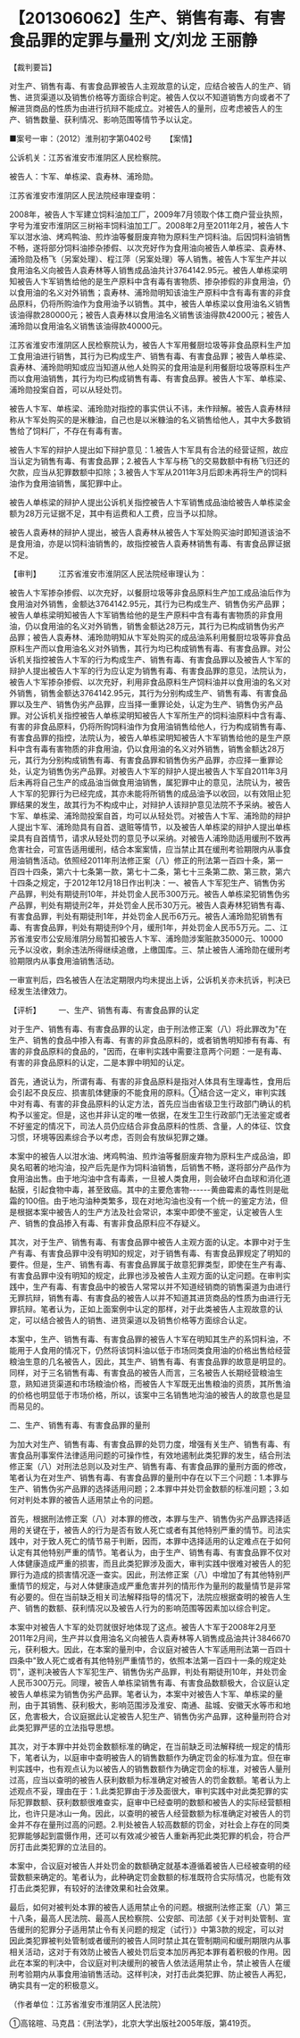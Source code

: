 # 【201306062】生产、销售有毒、有害食品罪的定罪与量刑 文/刘龙 王丽静

【裁判要旨】

对生产、销售有毒、有害食品罪被告人主观故意的认定，应结合被告人的生产、销售、进货渠道以及销售价格等方面综合判定。被告人仅以不知道销售方向或者不了解进货商品的性质为由进行抗辩不能成立。对被告人的量刑，应考虑被告人的生产、销售数量、获利情况、影响范围等情节予以认定。

■案号一审：（2012）淮刑初字第0402号 　　【案情】

公诉机关：江苏省淮安市淮阴区人民检察院。

被告人：卞军、单栋梁、袁寿林、浦玲勋。

江苏省淮安市淮阴区人民法院经审理查明：

2008年，被告人卞军建立饲料油加工厂，2009年7月领取个体工商户营业执照，字号为淮安市淮阴区三树裕丰饲料油加工厂。2008年2月至2011年2月，被告人卞军以泔水油、烤鸡鸭油、煎炸油等餐厨废弃物为原料生产饲料油。后因饲料油销售不畅，遂将部分饲料油掺杂掺假、以次充好作为食用油向被告人单栋梁、袁寿林、浦玲勋及杨飞（另案处理）、程江萍（另案处理）等人销售。被告人卞军生产并以食用油名义向被告人袁寿林等人销售成品油共计3764142.95元。被告人单栋梁明知被告人卞军销售给他的是生产原料中含有毒有害物质、掺杂掺假的非食用油，仍以食用油的名义对外销售；袁寿林、浦玲勋明知该油生产原料中含有毒有害的非食品原料，仍将所购油作为食用油予以销售。其中，被告人单栋梁以食用油名义销售该油得款280000元；被告人袁寿林以食用油名义销售该油得款42000元；被告人浦玲勋以食用油名义销售该油得款40000元。

江苏省淮安市淮阴区人民检察院认为，被告人卞军用餐厨垃圾等非食品原料生产加工食用油进行销售，其行为已构成生产、销售有毒、有害食品罪；被告人单栋梁、袁寿林、浦玲勋明知或应当知道从他人处购买的食用油是利用餐厨垃圾等原料生产而以食用油销售，其行为均已构成销售有毒、有害食品罪。被告人卞军、单栋梁、浦玲勋投案自首，可以从轻处罚。

被告人卞军、单栋梁、浦玲勋对指控的事实供认不讳，未作辩解。被告人袁寿林辩称从卞军处购买的是米糠油，自己也是以米糠油的名义销售给他人，其中大多数销售给了饲料厂，不存在有毒有害。

被告人卞军的辩护人提出如下辩护意见：1.被告人卞军具有合法的经营证照，故应当认定为销售有毒、有害食品罪；2.被告人卞军与杨飞的交易数额中有杨飞归还的欠款，应当从犯罪数额中扣除；3.被告人卞军从2011年3月后即未再将生产的饲料油作为食用油销售，属犯罪中止。

被告人单栋梁的辩护人提出公诉机关指控被告人卞军销售成品油给被告人单栋梁金额为28万元证据不足，其中有运费和人工费，应当予以扣除。

被告人袁寿林的辩护人提出，被告人袁寿林从被告人卞军处购买油时即知道该油不是食用油，亦是以饲料油销售的，故指控被告人袁寿林销售有毒、有害食品罪证据不足。

【审判】 　　江苏省淮安市淮阴区人民法院经审理认为：

被告人卞军掺杂掺假、以次充好，以餐厨垃圾等非食品原料生产加工成品油后作为食用油对外销售，金额达3764142.95元，其行为已构成生产、销售伪劣产品罪；被告人单栋梁明知被告人卞军销售给他的是生产原料中含有毒有害物质的非食用油，仍以食用油的名义对外销售，销售金额达28万元，其行为已构成销售伪劣产品罪；被告人袁寿林、浦玲勋明知从卞军处购买的成品油系利用餐厨垃圾等非食品原料生产而以食用油名义对外销售，其行为均已构成销售有毒、有害食品罪。对公诉机关指控被告人卞军的行为构成生产、销售有毒、有害食品罪以及被告人卞军的辩护人提出被告人卞军的行为应认定为销售有毒、有害食品罪的意见，法院认为，被告人卞军掺杂掺假、以次充好，利用非食品原料生产饲料油并以食用油的名义对外销售，销售金额达3764142.95元，其行为分别构成生产、销售有毒、有害食品罪以及生产、销售伪劣产品罪，应当择一重罪论处，认定为生产、销售伪劣产品罪。对公诉机关指控被告人单栋梁明知被告人卞军所生产的饲料油原料中含有毒、有害的非食品原料，仍将所购饲料油作为食用油销售给他人，行为构成销售有毒、有害食品罪的指控，法院认为，被告人单栋梁明知被告人卞军销售给他的是生产原料中含有毒有害物质的非食用油，仍以食用油的名义对外销售，销售金额达28万元，其行为分别构成销售有毒、有害食品罪和销售伪劣产品罪，亦应择一重罪论处，认定为销售伪劣产品罪。对被告人卞军的辩护人提出被告人卞军自2011年3月后未再将自己生产的成品油当做食用油销售，属犯罪中止的意见，法院认为，被告人卞军的犯罪行为已经完成，其亦未能将所销售的成品油予以收回，以有效阻止犯罪结果的发生，故其行为不构成中止，对辩护人该辩护意见法院不予采纳。被告人卞军、单栋梁、浦玲勋投案自首，均可以从轻处罚。对被告人卞军、浦玲勋的辩护人提出卞军、浦玲勋具有自首、退赃等情节，以及被告人单栋梁的辩护人提出单栋梁具有自首情节，请求从轻处罚的意见予以采纳。对被告人浦玲勋适用缓刑不致再危害社会，可宣告适用缓刑，结合本案案情，应当禁止其在缓刑考验期限内从事食用油销售活动。依照经2011年刑法修正案（八）修正的刑法第一百四十条，第一百四十四条，第六十七条第一款，第七十二条，第七十三条第二款、第三款，第六十四条之规定，于2012年12月18日作出判决：一、被告人卞军犯生产、销售伪劣产品罪，判处有期徒刑10年，并处罚金人民币300万元。被告人单栋梁犯销售伪劣产品罪，判处有期徒刑2年，并处罚金人民币30万元。被告人袁寿林犯销售有毒、有害食品罪，判处有期徒刑1年，并处罚金人民币6万元。被告人浦玲勋犯销售有毒、有害食品罪，判处有期徒刑9个月，缓刑1年，并处罚金人民币5万元。二、江苏省淮安市公安局淮阴分局暂扣被告人卞军、浦玲勋涉案赃款35000元、10000元予以没收，剩余违法所得继续追缴，上缴国库。三、禁止被告人浦玲勋在缓刑考验期限内从事食用油销售活动。

一审宣判后，四名被告人在法定期限内均未提出上诉，公诉机关亦未抗诉，判决已经发生法律效力。

【评析】 　　一、生产、销售有毒、有害食品罪的认定

对于生产、销售有毒、有害食品罪的认定，由于刑法修正案（八）将此罪改为"在生产、销售的食品中掺入有毒、有害的非食品原料的，或者销售明知掺有有毒、有害的非食品原料的食品的，"因而，在审判实践中需要注意两个问题：一是有毒、有害的非食品原料的认定，二是本罪中明知的认定。

首先，通说认为，所谓有毒、有害的非食品原料是指对人体具有生理毒性，食用后会引起不良反应、损害肌体健康的不能食用的原料。①结合这一定义，审判实践中对有毒、有害的非食品原料的认定方法，首先应当由省级卫生行政部门确认的机构予以鉴定。但是，这也并非认定的唯一依据，在发生卫生行政部门无法鉴定或者不好鉴定的情况下，司法人员仍应结合非食品原料的性质、含量，人的体征、饮食习惯，环境等因素综合予以考虑，否则会有放纵犯罪之嫌。

本案中的被告人以泔水油、烤鸡鸭油、煎炸油等餐厨废弃物为原料生产成品油，即臭名昭著的地沟油，投产后先是作为饲料油销售，后销售不畅，遂将部分产品作为食用油出售。由于地沟油中含有毒素，一旦被人类食用，则会破坏白血球和消化道黏膜，引起食物中毒，甚至致癌。其中的主要危害物------黄曲霉素的毒性则是砒霜的100倍。由于地沟油种类繁多，现在对地沟油也没有一个统一的鉴定方法，但是根据本案中被告人的生产方法及社会常识，本案中即使不鉴定，认定被告人生产、销售的食品掺入有毒、有害非食品原料应不存疑义。

其次，对于生产、销售有毒、有害食品罪中被告人主观方面的认定。本罪中对于生产有毒、有害食品罪中没有明知的规定，对于销售有毒、有害食品罪规定了明知的要件。但是，生产、销售有毒、有害食品罪属于故意犯罪类型，即使在生产有毒、有害食品罪中没有明知的规定，此罪也涉及被告人主观方面的认定问题。在审判实践中，生产有毒、有害食品中的被告人常常以并不知道经销商的销售渠道为由进行无罪抗辩，销售有毒、有害食品的被告人以并不知道其进货商品的性质为由进行无罪抗辩。笔者认为，正如上面案例中认定的那样，对于此类被告人主观故意的认定，可以结合被告人的销售、进货渠道以及销售价格等方面综合认定。

本案中，生产、销售有毒、有害食品罪的被告人卞军在明知其生产的系饲料油，不能用于人食用的情况下，仍然将该饲料油以低于市场同类食用油的价格出售给经营粮油生意的几名被告人，因此，其生产、销售有毒、有害食品罪的故意是明显的。同样，对于三名销售有毒、有害食品的被告人而言，三名被告人长期经营粮油生意，熟知进货渠道和市场粮油价格，而被告人卞军既无出售粮油的资质，其所售油的价格也明显低于市场价格，所以，该案中三名销售地沟油的被告人的故意也是显而易见的。

二、生产、销售有毒、有害食品罪的量刑

为加大对生产、销售有毒、有害食品罪的处罚力度，增强有关生产、销售有毒、有害食品刑事案件法律适用问题的可操作性，有效地遏制此类犯罪的发生，结合刑法修正案（八）对刑法总则以及对生产、销售有毒、有害食品罪的量刑方面的修改，笔者认为在对生产、销售有毒、有害食品罪的量刑中存在以下三个问题：1.本罪与生产、销售伪劣产品罪的选择适用问题；2.本罪中并处罚金数额的标准问题；3.如何对判处本罪的被告人适用禁止令的问题。

首先，根据刑法修正案（八）对本罪的修改，本罪与生产、销售伪劣产品罪选择适用的关键在于，被告人的行为是否有致人死亡或者有其他特别严重的情节。司法实践中，对于致人死亡的情节易于判断，因而，本罪中选择适用的认定难点在于如何认定有其他特别严重的情节。笔者认为，由于生产、销售有毒、有害食品罪不仅对人体健康造成严重的损害，而且此类犯罪涉及面大，审判实践中很难对被告人的犯罪行为造成的损害情况逐一查实。因此，刑法修正案（八）中增加了有其他特别严重情节的规定，与对人体健康造成严重危害并列的情形作为量刑的裁量情节是非常有必要的。但在当前缺乏相关司法解释指导的情况下，法院应根据查明的被告人生产、销售的数额、获利情况以及被告人行为的影响范围等因素加以综合判定。

本案中对被告人卞军的处罚就很好地体现了这点。被告人卞军于2008年2月至2011年2月间，生产并以食用油名义向被告人袁寿林等人销售成品油共计3846670元，获利极大。因此，在本案的量刑中，合议庭对被告人卞军适用刑法第一百四十四条中"致人死亡或者有其他特别严重情节的，依照本法第一百四十一条的规定处罚"，遂判决被告人卞军犯生产、销售伪劣产品罪，判处有期徒刑10年，并处罚金人民币300万元。同理，被告人单栋梁销售有毒、有害食品数额极大，合议庭认定被告人单栋梁为销售伪劣产品罪。笔者认为，本案中对被告人卞军、单栋梁的量刑，由于其销售、获利极大，影响范围涉及淮安、南通、盐城、安徽天水等市和地区，危害极大，合议庭据此认定被告人犯生产、销售伪劣产品罪，这种量刑符合对此类犯罪严惩的立法指导思想。

其次，对于本罪中并处罚金数额标准的确定，在当前缺乏司法解释统一规定的情形下，笔者认为，以庭审中查明被告人的销售数额作为确定罚金的标准为宜。但在审判实践中，也有观点认为以被告人的销售数额作为确定罚金的标准，对被告人量刑过高，应当以查明的被告人获利数额为标准确定对被告人的罚金数额。笔者认为上述观点不妥，理由在于：1.此类犯罪由于涉及面很大，审判实践中对此类犯罪的实际犯罪数额、获利数额很难查实，庭审中已经查明的数额和被告人的实际经营额相比，也许只是冰山一角。因此，以查明的被告人经营数额为标准确定对被告人的罚金并不存在量刑过高的问题。2.判处被告人较高数额的罚金，对社会上存在的同类犯罪能够起到震慑作用，还可以有效减少被告人重新再犯此类犯罪的机会，符合严厉打击此类犯罪的立法目的。

本案中，合议庭对被告人并处罚金的数额确定就基本遵循着被告人已经被查明的经营数额来确定的。笔者认为，此种确定罚金数额的标准既符合实际情况，也能有效打击此类犯罪，有较好的法律效果和社会效果。

最后，如何对被判处本罪的被告人适用禁止令的问题。根据刑法修正案（八）第三十八条，最高人民法院、最高人民检察院、公安部、司法部《关于对判处管制、宣告缓刑的犯罪分子适用禁止令有关问题的规定（试行）》中第3款的规定，可以对因此类犯罪被判处管制或者缓刑的被告人同时禁止其在管制期间和缓刑期限内从事相关活动，这对于有效防止被告人被处罚后变本加厉再犯本罪有着积极的作用。因此在本案的判决中，合议庭对判决缓刑的被告人依法适用禁止令，禁止被告人在缓刑考验期内从事食用油销售活动。这样判决，对打击此类犯罪、防止被告人再犯，确实具有一定的积极意义。

（作者单位：江苏省淮安市淮阴区人民法院）

①高铭暄、马克昌：《刑法学》，北京大学出版社2005年版，第419页。